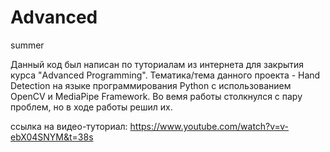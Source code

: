 # Advanced
summer

Данный код был написан по туториалам из интернета для закрытия курса "Advanced Programming". 
Тематика/тема данного проекта - Hand Detection на языке программирования Python с использованием OpenCV и MediaPipe Framework.
Во вемя работы столкнулся с пару проблем, но в ходе работы решил их. 

ссылка на видео-туториал: https://www.youtube.com/watch?v=v-ebX04SNYM&t=38s
